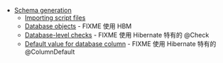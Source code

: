 - [Schema generation](/schema/README.md)
  - [Importing script files](/schema/01.md)
  - [Database objects](/schema/02.md) - FIXME 使用 HBM
  - [Database-level checks](/schema/03.md) - FIXME 使用 Hibernate 特有的 @Check
  - [Default value for database column](/schema/04.md) - FIXME 使用 Hibernate 特有的 @ColumnDefault